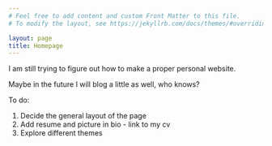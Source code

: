 ```yaml
---
# Feel free to add content and custom Front Matter to this file.
# To modify the layout, see https://jekyllrb.com/docs/themes/#overriding-theme-defaults

layout: page
title: Homepage
---
```


I am still trying to figure out how to make a proper personal website. 

Maybe in the future I will blog a little as well, who knows?

To do:
1. Decide the general layout of the page
2. Add resume and picture in bio - link to my cv
3. Explore different themes